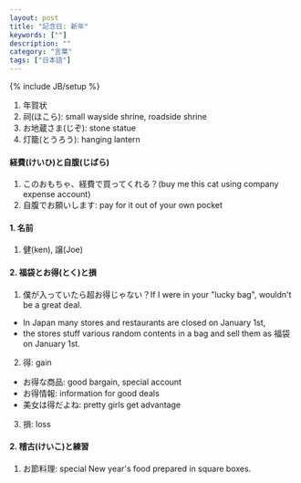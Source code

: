 ```yaml
---
layout: post
title: "記念日: 新年"
keywords: [""]
description: ""
category: "言葉"
tags: ["日本語"]
---
```

{% include JB/setup %}



1. 年賀状
2. 祠(ほこら): small wayside shrine, roadside shrine
3. お地蔵さま(じぞ): stone statue 
4. 灯籠(とうろう): hanging lantern


#### 経費(けいひ)と自腹(じばら)
1. このおもちゃ、経費で買ってくれる？(buy me this cat using company expense account)
2. 自腹でお願いします: pay for it out of your own pocket


#### 1. 名前
1. 健(ken), 譲(Joe) 

#### 2. 福袋とお得(とく)と損
1. 僕が入っていたら超お得じゃない？If I were in your "lucky bag", wouldn't be a great deal.
- In Japan many stores and restaurants are closed on January 1st, 
- the stores stuff various random contents in a bag and sell them as 福袋 on January 1st.

2. 得: gain
- お得な商品: good bargain, special account
- お得情報: information for good deals
- 美女は得だよね: pretty girls get advantage
3. 損: loss


#### 2. 稽古(けいこ)と練習
1. お節料理: special New year's food prepared in square boxes.
